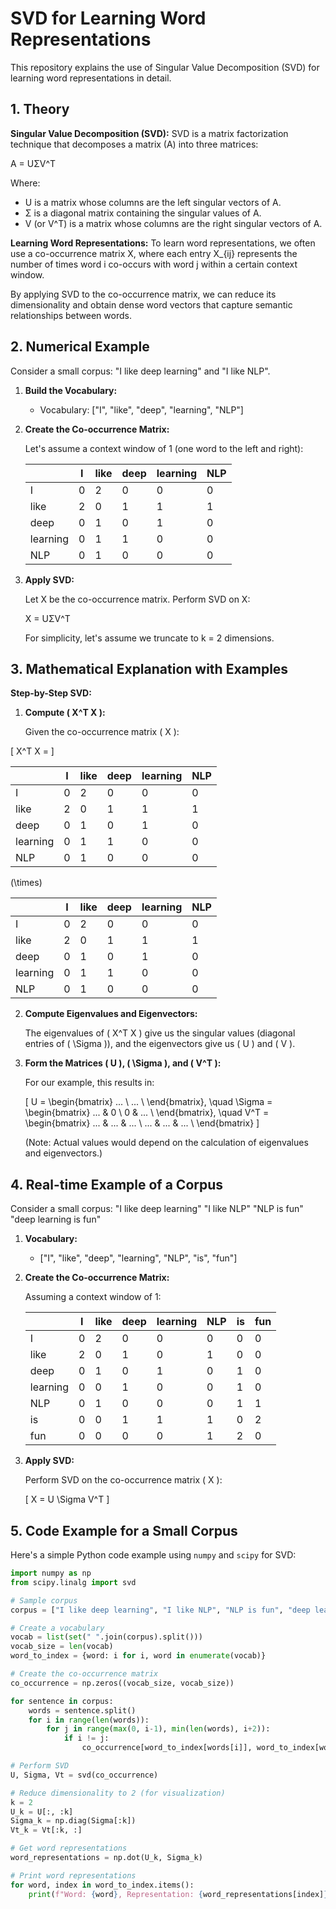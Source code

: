 # SVD for Learning Word Representations

This repository explains the use of Singular Value Decomposition (SVD) for learning word representations in detail.

## 1. Theory

**Singular Value Decomposition (SVD):** SVD is a matrix factorization technique that decomposes a matrix \(A\) into three matrices:

A = UΣV^T

Where:
- U is a matrix whose columns are the left singular vectors of A.
- Σ  is a diagonal matrix containing the singular values of A.
- V (or V^T) is a matrix whose columns are the right singular vectors of A.

**Learning Word Representations:** To learn word representations, we often use a co-occurrence matrix X, where each entry X_{ij} represents the number of times word i  co-occurs with word j within a certain context window.

By applying SVD to the co-occurrence matrix, we can reduce its dimensionality and obtain dense word vectors that capture semantic relationships between words.

## 2. Numerical Example

Consider a small corpus: "I like deep learning" and "I like NLP".

1. **Build the Vocabulary:**
   - Vocabulary: ["I", "like", "deep", "learning", "NLP"]

2. **Create the Co-occurrence Matrix:**
   
   Let's assume a context window of 1 (one word to the left and right):

   |       | I | like | deep | learning | NLP |
   |-------|---|------|------|----------|-----|
   | I     | 0 | 2    | 0    | 0        | 0   |
   | like  | 2 | 0    | 1    | 1        | 1   |
   | deep  | 0 | 1    | 0    | 1        | 0   |
   | learning | 0 | 1    | 1    | 0        | 0   |
   | NLP   | 0 | 1    | 0    | 0        | 0   |

3. **Apply SVD:**
   
   Let  X be the co-occurrence matrix. Perform SVD on  X:

   X = UΣV^T

   For simplicity, let's assume we truncate to k = 2  dimensions.

## 3. Mathematical Explanation with Examples

**Step-by-Step SVD:**

1. **Compute \( X^T X \):**
   

   Given the co-occurrence matrix \( X \):

\[ X^T X = \]

|       | I | like | deep | learning | NLP |
|-------|---|------|------|----------|-----|
| I     | 0 | 2    | 0    | 0        | 0   |
| like  | 2 | 0    | 1    | 1        | 1   |
| deep  | 0 | 1    | 0    | 1        | 0   |
| learning | 0 | 1    | 1    | 0        | 0   |
| NLP   | 0 | 1    | 0    | 0        | 0   |

\(\times\)

|       | I | like | deep | learning | NLP |
|-------|---|------|------|----------|-----|
| I     | 0 | 2    | 0    | 0        | 0   |
| like  | 2 | 0    | 1    | 1        | 1   |
| deep  | 0 | 1    | 0    | 1        | 0   |
| learning | 0 | 1    | 1    | 0        | 0   |
| NLP   | 0 | 1    | 0    | 0        | 0   |


2. **Compute Eigenvalues and Eigenvectors:**

   The eigenvalues of \( X^T X \) give us the singular values (diagonal entries of \( \Sigma \)), and the eigenvectors give us \( U \) and \( V \).

3. **Form the Matrices \( U \), \( \Sigma \), and \( V^T \):**

   For our example, this results in:

   \[
   U = 
   \begin{bmatrix}
       ... \\
       ... \\
   \end{bmatrix}, \quad
   \Sigma = 
   \begin{bmatrix}
       ... & 0 \\
       0 & ... \\
   \end{bmatrix}, \quad
   V^T = 
   \begin{bmatrix}
       ... & ... & ... \\
       ... & ... & ... \\
   \end{bmatrix}
   \]

   (Note: Actual values would depend on the calculation of eigenvalues and eigenvectors.)

## 4. Real-time Example of a Corpus

Consider a small corpus:
"I like deep learning"
"I like NLP"
"NLP is fun"
"deep learning is fun"


1. **Vocabulary:**
   - ["I", "like", "deep", "learning", "NLP", "is", "fun"]

2. **Create the Co-occurrence Matrix:**
   
   Assuming a context window of 1:

   |       | I | like | deep | learning | NLP | is | fun |
   |-------|---|------|------|----------|-----|----|-----|
   | I     | 0 | 2    | 0    | 0        | 0   | 0  | 0   |
   | like  | 2 | 0    | 1    | 0        | 1   | 0  | 0   |
   | deep  | 0 | 1    | 0    | 1        | 0   | 1  | 0   |
   | learning | 0 | 0  | 1    | 0        | 0   | 1  | 0   |
   | NLP   | 0 | 1    | 0    | 0        | 0   | 1  | 1   |
   | is    | 0 | 0    | 1    | 1        | 1   | 0  | 2   |
   | fun   | 0 | 0    | 0    | 0        | 1   | 2  | 0   |

3. **Apply SVD:**
   
   Perform SVD on the co-occurrence matrix \( X \):

   \[ X = U \Sigma V^T \]

## 5. Code Example for a Small Corpus

Here's a simple Python code example using `numpy` and `scipy` for SVD:

```python
import numpy as np
from scipy.linalg import svd

# Sample corpus
corpus = ["I like deep learning", "I like NLP", "NLP is fun", "deep learning is fun"]

# Create a vocabulary
vocab = list(set(" ".join(corpus).split()))
vocab_size = len(vocab)
word_to_index = {word: i for i, word in enumerate(vocab)}

# Create the co-occurrence matrix
co_occurrence = np.zeros((vocab_size, vocab_size))

for sentence in corpus:
    words = sentence.split()
    for i in range(len(words)):
        for j in range(max(0, i-1), min(len(words), i+2)):
            if i != j:
                co_occurrence[word_to_index[words[i]], word_to_index[words[j]]] += 1

# Perform SVD
U, Sigma, Vt = svd(co_occurrence)

# Reduce dimensionality to 2 (for visualization)
k = 2
U_k = U[:, :k]
Sigma_k = np.diag(Sigma[:k])
Vt_k = Vt[:k, :]

# Get word representations
word_representations = np.dot(U_k, Sigma_k)

# Print word representations
for word, index in word_to_index.items():
    print(f"Word: {word}, Representation: {word_representations[index]}")
```

